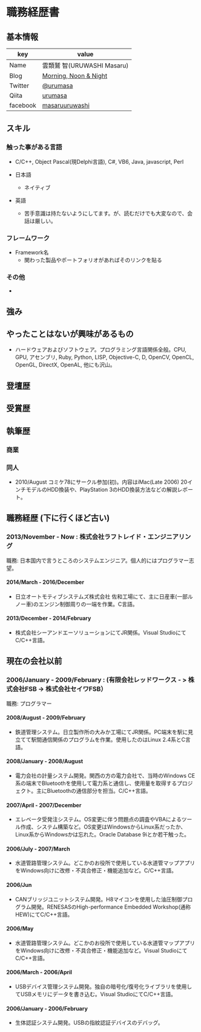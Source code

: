 # 職務経歴書

## 基本情報

|key|value|
|---|-----|
|Name|雲類鷲 智(URUWASHI Masaru)|
|Blog|[Morning, Noon & Night](http://urumasa.hatenablog.jp)|
|Twitter|[@urumasa](https://twitter.com/urumasa)|
|Qiita|[urumasa](http://qiita.com/urumasa)|
|facebook|[masaruuruwashi](https://www.facebook.com/masaruuruwashi)|

## スキル

### 触った事がある言語

- C/C++, Object Pascal(現Delphi言語), C#, VB6, Java, javascript, Perl

- 日本語
  - ネイティブ
- 英語
  - 苦手意識は持たないようにしてます。が、読むだけでも大変なので、会話は厳しい。

### フレームワーク

- Framework名
  - 関わった製品やポートフォリオがあればそのリンクを貼る

### その他

- 

## 強み

## やったことはないが興味があるもの

- ハードウェアおよびソフトウェア。プログラミング言語関係全般。CPU, GPU, アセンブリ, Ruby, Python, LISP, Objective-C, D, OpenCV, OpenCL, OpenGL, DirectX, OpenAL, 他にも沢山。

## 登壇歴

## 受賞歴

## 執筆歴

### 商業

### 同人

- 2010/August コミケ78にサークル参加(初)。内容はiMac(Late 2006) 20インチモデルのHDD換装や、PlayStation 3のHDD換装方法などの解説レポート。

## 職務経歴 (下に行くほど古い)

### 2013/November - Now : 株式会社ラフトレイド・エンジニアリング

職務: 日本国内で言うところのシステムエンジニア。個人的にはプログラマー志望。

#### 2014/March - 2016/December

- 日立オートモティブシステムズ株式会社 佐和工場にて、主に日産車(一部ルノー車)のエンジン制御周りの一端を作業。C言語。

#### 2013/December - 2014/February

- 株式会社シーアンドエーソリューションにてJR関係。Visual StudioにてC/C++言語。

## 現在の会社以前

### 2006/January - 2009/February : (有限会社レッドワークス - > 株式会社FSB -> 株式会社セイワFSB）

職務: プログラマー

#### 2008/August - 2009/February

- 鉄道管理システム。日立製作所の大みか工場にてJR関係。PC端末を駅に見立てて駅間通信関係のプログラムを作業。使用したのはLinux 2.4系とC言語。

#### 2008/January - 2008/August

- 電力会社の計量システム開発。関西の方の電力会社で、当時のWindows CE系の端末でBluetoothを使用して電力系と通信し、使用量を取得するプロジェクト。主にBluetoothの通信部分を担当。C/C++言語。

#### 2007/April - 2007/December

- エレベータ受発注システム。OS変更に伴う問題点の調査やVBAによるツール作成、システム構築など。OS変更はWindowsからLinux系だったか、Linux系からWindowsかは忘れた。Oracle Database 9iとか若干触った。

#### 2006/July - 2007/March

- 水道管路管理システム。どこかのお役所で使用している水道管マップアプリをWindows向けに改修・不具合修正・機能追加など。C/C++言語。

#### 2006/Jun

- CANブリッジユニットシステム開発。H8マイコンを使用した油圧制御プログラム開発。RENESASのHigh-performance Embedded Workshop(通称HEW)にてC/C++言語。

#### 2006/May

- 水道管路管理システム。どこかのお役所で使用している水道管マップアプリをWindows向けに改修・不具合修正・機能追加など。Visual StudioにてC/C++言語。

#### 2006/March - 2006/April

- USBデバイス管理システム開発。独自の暗号化/復号化ライブラリを使用してUSBメモリにデータを書き込む。Visual StudioにてC/C++言語。

#### 2006/January - 2006/February

- 生体認証システム開発。USBの指紋認証デバイスのデバッグ。
